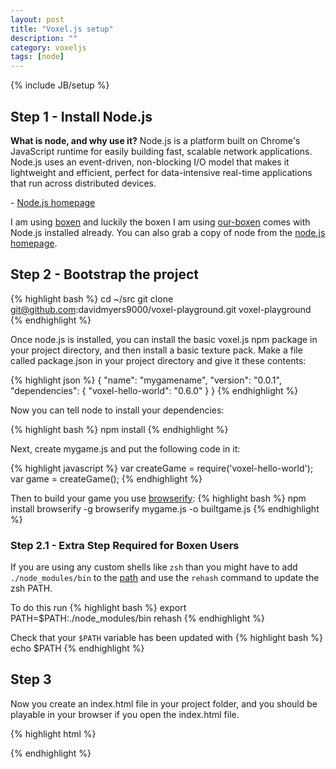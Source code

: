 ```yaml
---
layout: post
title: "Voxel.js setup"
description: ""
category: voxeljs
tags: [node]
---
```

{% include JB/setup %}

## Step 1 - Install Node.js
**What is node, and why use it?**
		Node.js is a platform built on Chrome's JavaScript runtime for easily building fast, scalable network applications. Node.js uses an event-driven, non-blocking I/O model that makes it lightweight and efficient, perfect for data-intensive real-time applications that run across distributed devices.

\- [Node.js homepage](http://nodejs.org/)

I am using [boxen](http://boxen.github.com) and luckily the boxen I am using [our-boxen](https://github.com/boxen/our-boxen) comes with Node.js installed already. You can also grab a copy of node from the [node.js homepage](http://nodejs.org/).

## Step 2 - Bootstrap the project

{% highlight bash %}
cd ~/src
git clone git@github.com:davidmyers9000/voxel-playground.git voxel-playground
{% endhighlight %}

Once node.js is installed, you can install the basic voxel.js npm package in your project directory, and then install a basic texture pack. Make a file called package.json in your project directory and give it these contents:

{% highlight json %}
{
  "name": "mygamename",
  "version": "0.0.1",
  "dependencies": {
    "voxel-hello-world": "0.6.0"
  }
} 
{% endhighlight %}

Now you can tell node to install your dependencies:

{% highlight bash %}
npm install
{% endhighlight %}

Next, create mygame.js and put the following code in it:

{% highlight javascript %}
var createGame = require('voxel-hello-world');
var game = createGame();
{% endhighlight %}

Then to build your game you use [browserify](http://browserify.org/):
{% highlight bash %}
npm install browserify -g
browserify mygame.js -o builtgame.js
{% endhighlight %}

### Step 2.1 - Extra Step Required for Boxen Users

If you are using any custom shells like `zsh` than you might have to add `./node_modules/bin` to the [path](http://linuxg.net/how-to-set-a-new-path-in-bash-ksh-and-zsh/) and use the `rehash` command to update the zsh PATH.

To do this run
{% highlight bash %}
export PATH=$PATH:./node_modules/bin
rehash
{% endhighlight %}

Check that your `$PATH` variable has been updated with 
{% highlight bash %}
echo $PATH
{% endhighlight %}

## Step 3

Now you create an index.html file in your project folder, and you should be playable in your browser if you open the index.html file.

{% highlight html %}
<!doctype html>
<html>
  <body>
    <script src="builtgame.js"></script>
  </body>
</html>
{% endhighlight %}